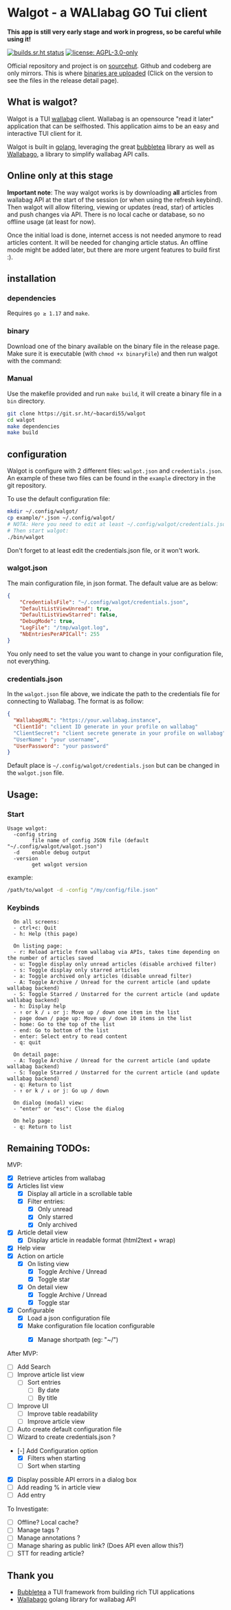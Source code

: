 # Walgot - a WALlabag GO Tui client

**This app is still very early stage and work in progress, so be careful while using it!**

[![builds.sr.ht status](https://builds.sr.ht/~bacardi55/walgot.svg)](https://builds.sr.ht/~bacardi55/walgot?)
[![license: AGPL-3.0-only](https://img.shields.io/badge/license-AGPL--3.0--only-informational.svg)](LICENSE)

Official repository and project is on [sourcehut](https://git.sr.ht/~bacardi55/walgot). Github and codeberg are only mirrors. This is where [binaries are uploaded](https://git.sr.ht/~bacardi55/walgot/refs) (Click on the version to see the files in the release detail page).

## What is walgot?

Walgot is a TUI [wallabag](https://wallabag.org) client. Wallabag is an opensource "read it later" application that can be selfhosted. This application aims to be an easy and interactive TUI client for it.

Walgot is built in [golang](golang.org/), leveraging the great [bubbletea](https://github.com/charmbracelet/bubbletea) library as well as [Wallabago](https://github.com/Strubbl/wallabago), a library to simplify wallabag API calls.

## Online only at this stage

**Important note**: The way walgot works is by downloading **all** articles from wallabag API at the start of the session (or when using the refresh keybind). Then walgot will allow filtering, viewing or updates (read, star) of articles and push changes via API. There is no local cache or database, so no offline usage (at least for now).

Once the initial load is done, internet access is not needed anymore to read articles content. It will be needed for changing article status. An offline mode might be added later, but there are more urgent features to build first :).

## installation

### dependencies

Requires `go ≥ 1.17` and `make`.

### binary

Download one of the binary available on the binary file in the release page. 
Make sure it is executable (with `chmod +x binaryFile`) and then run walgot with the command:

### Manual
Use the makefile provided and run `make build`, it will create a binary file in a `bin` directory.

``` bash
git clone https://git.sr.ht/~bacardi55/walgot
cd walgot
make dependencies
make build
```


## configuration

Walgot is configure with 2 different files: `walgot.json` and `credentials.json`. An example of these two files can be found in the `example` directory in the git repository.

To use the default configuration file:

``` bash
mkdir ~/.config/walgot/
cp example/*.json ~/.config/walgot/
# NOTA: Here you need to edit at least ~/.config/walgot/credentials.json
# Then start walgot:
./bin/walgot
```

Don't forget to at least edit the credentials.json file, or it won't work.

### walgot.json

The main configuration file, in json format. The default value are as below:

``` json
{
    "CredentialsFile": "~/.config/walgot/credentials.json",
    "DefaultListViewUnread": true,
    "DefaultListViewStarred": false,
    "DebugMode": true,
    "LogFile": "/tmp/walgot.log",
    "NbEntriesPerAPICall": 255
}
```

You only need to set the value you want to change in your configuration file, not everything.

### credentials.json

In the `walgot.json` file above, we indicate the path to the credentials file for connecting to Wallabag. The format is as follow:

``` json
{
  "WallabagURL": "https://your.wallabag.instance",
  "ClientId": "client ID generate in your profile on wallabag"
  "ClientSecret": "client secrete generate in your profile on wallabag"
  "UserName": "your username",
  "UserPassword": "your password"
}
```

Default place is `~/.config/walgot/credentials.json` but can be changed in the `walgot.json` file.

## Usage:

### Start

``` help
Usage walgot:
  -config string
    	file name of config JSON file (default "~/.config/walgot/walgot.json")
  -d	enable debug output
  -version
    	get walgot version
```

example:

``` bash
/path/to/walgot -d -config "/my/config/file.json"
```


### Keybinds

``` 
  On all screens:
  - ctrl+c: Quit
  - h: Help (this page)

  On listing page:
  - r: Reload article from wallabag via APIs, takes time depending on the number of articles saved
  - u: Toggle display only unread articles (disable archived filter)
  - s: Toggle display only starred articles
  - a: Toggle archived only articles (disable unread filter)
  - A: Toggle Archive / Unread for the current article (and update wallabag backend)
  - S: Toggle Starred / Unstarred for the current article (and update wallabag backend)
  - h: Display help
  - ↑ or k / ↓ or j: Move up / down one item in the list
  - page down / page up: Move up / down 10 items in the list
  - home: Go to the top of the list
  - end: Go to bottom of the list
  - enter: Select entry to read content
  - q: quit

  On detail page:
  - A: Toggle Archive / Unread for the current article (and update wallabag backend)
  - S: Toggle Starred / Unstarred for the current article (and update wallabag backend)
  - q: Return to list
  - ↑ or k / ↓ or j: Go up / down

  On dialog (modal) view:
  - "enter" or "esc": Close the dialog

  On help page:
  - q: Return to list
```


## Remaining TODOs:

MVP:

- [x] Retrieve articles from wallabag
- [x] Articles list view
  - [x] Display all article in a scrollable table
  - [x] Filter entries:
    - [x] Only unread
    - [x] Only starred
    - [x] Only archived
- [x] Article detail view
  - [x] Display article in readable format (html2text + wrap)
- [x] Help view
- [x] Action on article
  - [x] On listing view
    - [x] Toggle Archive / Unread
    - [x] Toggle star 
  - [x] On detail view
    - [x] Toggle Archive / Unread
    - [x] Toggle star 
- [x] Configurable
  - [x] Load a json configuration file
  - [x] Make configuration file location configurable
    - [x] Manage shortpath (eg: "~/")


After MVP:

- [ ] Add Search
- [ ] Improve article list view
  - [ ] Sort entries
    - [ ] By date
    - [ ] By title
- [ ] Improve UI
  - [ ] Improve table readability
  - [ ] Improve article view 
- [ ] Auto create default configuration file
- [ ] Wizard to create credentials.json ?
- [-] Add Configuration option
  - [x] Filters when starting
  - [ ] Sort when starting
- [x] Display possible API errors in a dialog box
- [ ] Add reading % in article view
- [ ] Add entry

To Investigate:

- [ ] Offline? Local cache?
- [ ] Manage tags ?
- [ ] Manage annotations ?
- [ ] Manage sharing as public link? (Does API even allow this?)
- [ ] STT for reading article?

## Thank you

- [Bubbletea](https://github.com/charmbracelet/bubbletea) a TUI framework from building rich TUI applications
- [Wallabago](https://github.com/Strubbl/wallabago) golang library for wallabag API
